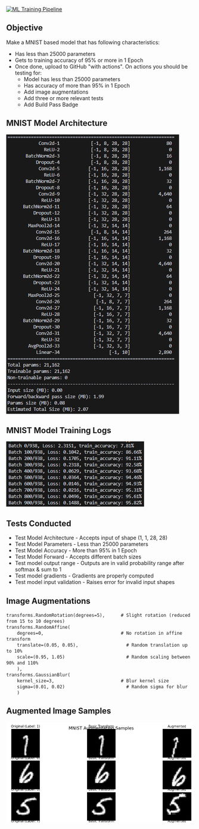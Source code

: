 [![ML Training Pipeline](https://github.com/nitingarg2015/MNIST_Trainer/actions/workflows/ml-pipeline.yml/badge.svg)](https://github.com/nitingarg2015/MNIST_Trainer/actions/workflows/ml-pipeline.yml)

## Objective

Make a MNIST based model that has following characteristics:
 - Has less than 25000 parameters
 - Gets to training accuracy of 95% or more in 1 Epoch
 - Once done, upload to GitHub "with actions". On actions you should be testing for:
    - Model has less than 25000 parameters
    - Has accuracy of more than 95% in 1 Epoch
    - Add image augmentations
    - Add three or more relevant tests
    - Add Build Pass Badge

## MNIST Model Architecture

![alt text](image-1.png)
## MNIST Model Training Logs

![alt text](image.png)

## Tests Conducted
 - Test Model Architecture - Accepts input of shape (1, 1, 28, 28)
 - Test Model Parameters - Less than 25000 parameters
 - Test Model Accuracy - More than 95% in 1 Epoch
 - Test Model Forward - Accepts different batch sizes
 - Test model output range - Outputs are in valid probability range after softmax & sum to 1
 - Test model gradients - Gradients are properly computed
 - Test model input validation - Raises error for invalid input shapes

## Image Augmentations

    transforms.RandomRotation(degrees=5),      # Slight rotation (reduced from 15 to 10 degrees)
    transforms.RandomAffine(
        degrees=0,                             # No rotation in affine transform
        translate=(0.05, 0.05),                  # Random translation up to 10%
        scale=(0.95, 1.05)                       # Random scaling between 90% and 110%
        ),
    transforms.GaussianBlur(
        kernel_size=3,                         # Blur kernel size
        sigma=(0.01, 0.02)                       # Random sigma for blur
        )

## Augmented Image Samples
![alt text](image-2.png)
